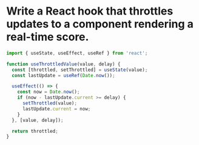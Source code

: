# Write a React hook that throttles updates to a component rendering a real-time score.

```jsx
import { useState, useEffect, useRef } from 'react';

function useThrottledValue(value, delay) {
  const [throttled, setThrottled] = useState(value);
  const lastUpdate = useRef(Date.now());

  useEffect(() => {
    const now = Date.now();
    if (now - lastUpdate.current >= delay) {
      setThrottled(value);
      lastUpdate.current = now;
    }
  }, [value, delay]);

  return throttled;
}
```
